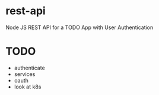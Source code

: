 # rest-api
Node JS REST API for a TODO App with User Authentication

# TODO
- authenticate
- services
- oauth
- look at k8s
